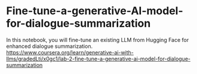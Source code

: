 # Fine-tune-a-generative-AI-model-for-dialogue-summarization
In this notebook, you will fine-tune an existing LLM from Hugging Face for enhanced dialogue summarization.
https://www.coursera.org/learn/generative-ai-with-llms/gradedLti/x0gc1/lab-2-fine-tune-a-generative-ai-model-for-dialogue-summarization
